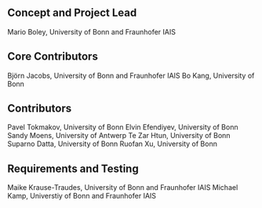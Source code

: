 ## Concept and Project Lead ##
Mario Boley, University of Bonn and Fraunhofer IAIS

## Core Contributors ##
Björn Jacobs, University of Bonn and Fraunhofer IAIS
Bo Kang, University of Bonn

## Contributors ##
Pavel Tokmakov, University of Bonn
Elvin Efendiyev, University of Bonn
Sandy Moens, University of Antwerp
Te Zar Htun, University of Bonn
Suparno Datta, University of Bonn
Ruofan Xu, University of Bonn

## Requirements and Testing ##
Maike Krause-Traudes, University of Bonn and Fraunhofer IAIS
Michael Kamp, Universtiy of Bonn and Fraunhofer IAIS
